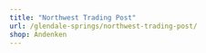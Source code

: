 ```yaml
---
title: "Northwest Trading Post"
url: /glendale-springs/northwest-trading-post/
shop: Andenken
---
```

